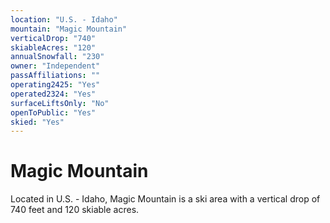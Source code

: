 ```yaml
---
location: "U.S. - Idaho"
mountain: "Magic Mountain"
verticalDrop: "740"
skiableAcres: "120"
annualSnowfall: "230"
owner: "Independent"
passAffiliations: ""
operating2425: "Yes"
operated2324: "Yes"
surfaceLiftsOnly: "No"
openToPublic: "Yes"
skied: "Yes"
---
```


# Magic Mountain

Located in U.S. - Idaho, Magic Mountain is a ski area with a vertical drop of 740 feet and 120 skiable acres.